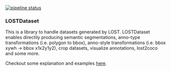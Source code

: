 [![pipeline status](https://gitlab.com/l3p-cv/lost_ds/badges/master/pipeline.svg)](https://gitlab.com/l3p-cv/lost_ds/pipelines)
<!-- [![Documentation Status](https://readthedocs.org/projects/lost_ds/badge/?version=latest)](https://lost_ds.readthedocs.io/en/latest/?badge=latest) -->

### LOSTDataset

This is a library to handle datasets generated by LOST. LOSTDataset enables 
directily producing semantic segmentations, anno-type transformations (i.e. polygon to bbox), 
anno-style transformations (i.e. bbox xywh -> bbox x1x2y1y2), crop datasets, 
visualize annotations, lost2coco and some more.

Checkout some explanation and examples [here](https://github.com/l3p-cv/lost_ds/blob/master/examples/example.ipynb).

